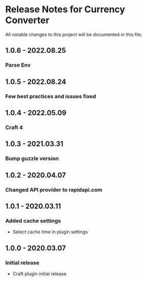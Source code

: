 # Release Notes for Currency Converter

All notable changes to this project will be documented in this file.

## 1.0.6 - 2022.08.25
### Parse Env

## 1.0.5 - 2022.08.24
### Few best practices and issues fixed

## 1.0.4 - 2022.05.09
### Craft 4

## 1.0.3 - 2021.03.31
### Bump guzzle version

## 1.0.2 - 2020.04.07
### Changed API provider to rapidapi.com

## 1.0.1 - 2020.03.11
### Added cache settings
- Select cache time in plugin settings

## 1.0.0 - 2020.03.07
### Initial release
- Craft plugin initial release
